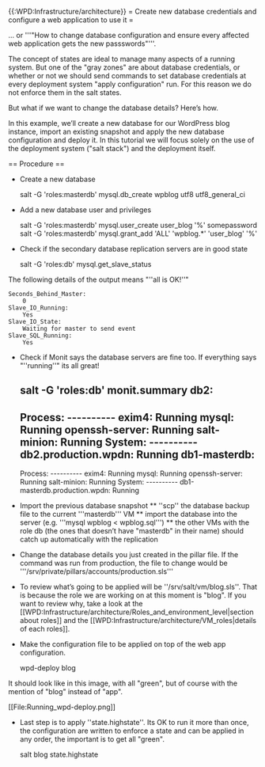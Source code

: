 {{:WPD:Infrastructure/architecture}}
= Create new database credentials and configure a web application to use it =

... or '''"How to change database configuration and ensure every affected web application gets the new passswords"'''.

The concept of states are ideal to manage many aspects of a running system. But one of the "gray zones" are about database credentials, or whether or not we should send commands to set database credentials at every deployment system "apply configuration" run. For this reason we do not enforce them in the salt states.
 
But what if we want to change the database details? Here’s how.

In this example, we’ll  create a new database for our WordPress blog instance, import an existing snapshot and apply the new database configuration and deploy it. In this tutorial we will focus solely on the use of the deployment system ("salt stack") and the deployment itself.

== Procedure ==

* Create a new database

  salt -G 'roles:masterdb' mysql.db_create wpblog utf8 utf8_general_ci

* Add a new database user and privileges

  salt -G 'roles:masterdb' mysql.user_create user_blog '%' somepassword
  salt -G 'roles:masterdb' mysql.grant_add 'ALL' 'wpblog.*' 'user_blog' '%'

* Check if the secondary database replication servers are in good state

  salt -G 'roles:db' mysql.get_slave_status

The following details of the output means "''all is OK!''"

    Seconds_Behind_Master:
        0
    Slave_IO_Running:
        Yes
    Slave_IO_State:
        Waiting for master to send event
    Slave_SQL_Running:
        Yes

* Check if Monit says the database servers are fine too. If everything says "''running''" its all great!

  salt -G 'roles:db' monit.summary
  db2:
    ----------
    Process:
        ----------
        exim4:
            Running
        mysql:
            Running
        openssh-server:
            Running
        salt-minion:
            Running
    System:
        ----------
        db2.production.wpdn:
            Running
  db1-masterdb:
    ----------
    Process:
        ----------
        exim4:
            Running
        mysql:
            Running
        openssh-server:
            Running
        salt-minion:
            Running
    System:
        ----------
        db1-masterdb.production.wpdn:
            Running

* Import the previous database snapshot
** ''scp'' the database backup file to the current '''masterdb''' VM
** import the database into the server (e.g. '''mysql wpblog < wpblog.sql''')
** the other VMs with the role db (the ones that doesn’t have "masterdb" in their name) should catch up automatically with the replication
* Change the database details you just created in the pillar file. If the command was run from production, the file to change would be '''/srv/private/pillars/accounts/production.sls'''
* To review what’s going to be applied will be ''/srv/salt/vm/blog.sls''. That is because the role we are working on at this moment is "blog". If you want to review why, take a look at the [[WPD:Infrastructure/architecture/Roles_and_environment_level|section about roles]] and the [[WPD:Infrastructure/architecture/VM_roles|details of each roles]]. 
* Make the configuration file to be applied on top of the web app configuration. 

  wpd-deploy blog

It should look like in this image, with all "green", but of course with the mention of "blog" instead of "app".

[[File:Running_wpd-deploy.png]]

* Last step is to apply ''state.highstate''. Its OK to run it more than once, the configuration are written to enforce a state and can be applied in any order, the important is to get all "green".

  salt blog state.highstate
